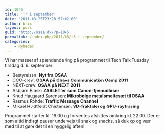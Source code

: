 ```yaml
---
id: 1045
title: 'T³ i september'
date: '2011-08-25T23:28:57+02:00'
author: brix
layout: post
guid: 'http://osaa.dk/?p=1045'
permalink: /index.php/2011/08/t3-i-september/
categories:
    - Nyheder
---
```


Vi har masser af spændende ting på programmet til Tech Talk Tuesday tirsdag d. 6. september:

- Bestyrelsen: **Nyt fra OSAA**
- CCC-crew: **OSAA på Chaos Communication Camp 2011**
- NEXT-crew: **OSAA på NEXT 2011**
- Asbjørn Brask: **ZABLET’en som Canon-fjernudløser**
- Knud Haugaard Sørensen: **Mikrobølge metalsmeltesæt til OSAA**
- Rasmus Rohde: **Traffic Message Channel**
- Mikael Hvidtfeldt Chistensen: **3D-fraktaler og GPU-raytracing**

Programmet starter kl. 19.00 og forventes afsluttes omkring kl. 22.00. Der er som altid indlagt pauser undervejs til snak og snacks, så duk op og vær med til at gøre det til en hyggelig aften!